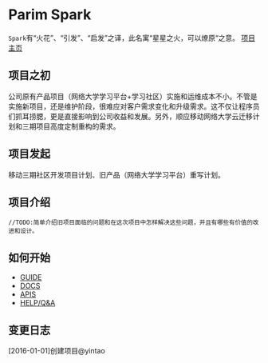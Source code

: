 # Parim Spark

`Spark`有“火花”、“引发”、“启发”之译，此名寓“星星之火，可以燎原“之意。
[项目主页](http://git.parim.net/spark/parim-spark/wikis/home)


## 项目之初

公司原有产品项目（网络大学学习平台+学习社区）实施和运维成本不小。不管是实施新项目，还是维护阶段，很难应对客户需求变化和升级需求。这不仅让程序员们抓耳捞腮，更是直接影响到公司收益和发展。另外，顺应移动网络大学云迁移计划和三期项目高度定制重构的需求。


## 项目发起

移动三期社区开发项目计划、旧产品（网络大学学习平台）重写计划。


## 项目介绍

`//TODO:简单介绍旧项目面临的问题和在这次项目中怎样解决这些问题，并且有哪些有价值的改进和设计。`


## 如何开始

* [GUIDE]()
* [DOCS]()
* [APIS]()
* [HELP/Q&A]()


## 变更日志

[2016-01-01]创建项目@yintao



